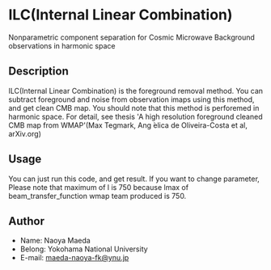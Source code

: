 # ILC(Internal Linear Combination)

Nonparametric component separation for Cosmic Microwave Background observations in harmonic space


## Description

ILC(Internal Linear Combination) is the foreground removal method.
You can subtract foreground and noise from observation imaps using this method, and get clean CMB map.
You should note that this method is perforemed in harmonic space. For detail, see thesis 'A high resolution foreground cleaned CMB map from WMAP'(Max Tegmark, Ang ́elica de Oliveira-Costa et al, arXiv.org)

## Usage

You can just run this code, and get result.
If you want to change parameter, Please note that maximum of l is 750 because lmax of beam_transfer_function wmap team produced is 750.

## Author

- Name: Naoya Maeda
- Belong: Yokohama National University
- E-mail: maeda-naoya-fk@ynu.jp
